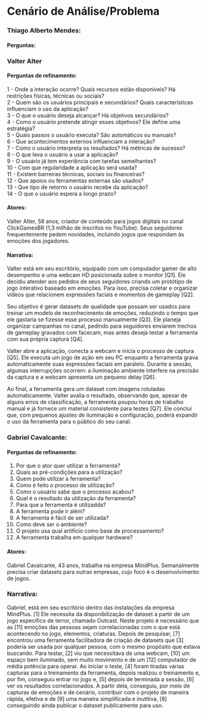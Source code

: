 # Cenário de Análise/Problema
<!--
> **_NOTE:_**: A equipe deve pensar em cenários existentes na atualidade (que causam problemas para os usuários) e que a interface prevista ajudará a resolver o problema. Cenário de Análise/Problema é uma história triste. Não descreve a solução. Descreve somente o problema.

1. Cenário de Análise/Problema
2. Questões de Refinamento
3. Refinamento do Cenário Análise/Problema
-->
### Thiago Alberto Mendes:
#### Perguntas:

### Valter Alter  
#### Perguntas de refinamento: <br>
1 - Onde a interação ocorre? Quais recursos estão disponíveis? Há restrições físicas, técnicas ou sociais? <br>
2 - Quem são os usuários principais e secundários? Quais características influenciam o uso da aplicação? <br>
3 - O que o usuário deseja alcançar? Há objetivos secundários? <br>
4 - Como o usuário pretende atingir esses objetivos? Ele define uma estratégia? <br>
5 - Quais passos o usuário executa? São automáticos ou manuais? <br>
6 - Que acontecimentos externos influenciam a interação? <br>
7 - Como o usuário interpreta os resultados? Há métricas de sucesso? <br>
8 - O que leva o usuário a usar a aplicação? <br>
9 - O usuário já tem experiência com tarefas semelhantes? <br>
10 - Com que regularidade a aplicação será usada? <br>
11 - Existem barreiras técnicas, sociais ou financeiras? <br>
12 - Que apoios ou ferramentas externas são usados? <br>
13 - Que tipo de retorno o usuário recebe da aplicação? <br>
14 - O que o usuário espera a longo prazo? <br>

#### Atores:
Valter Alter, 58 anos, criador de conteúdo para jogos digitais no canal ClickGamesBR (1,3 milhão de inscritos no YouTube). Seus seguidores frequentemente pedem novidades, incluindo jogos que respondam às emoções dos jogadores.

#### Narrativa:
Valter está em seu escritório, equipado com um computador gamer de alto desempenho e uma webcam HD posicionada sobre o monitor [Q1]. Ele decidiu atender aos pedidos de seus seguidores criando um protótipo de jogo interativo baseado em emoções. Para isso, precisa coletar e organizar vídeos que relacionem expressões faciais e momentos de gameplay [Q2].

Seu objetivo é gerar datasets de qualidade que possam ser usados para treinar um modelo de reconhecimento de emoções, reduzindo o tempo que ele gastaria se fizesse esse processo manualmente [Q3]. Ele planeja organizar campanhas no canal, pedindo para seguidores enviarem trechos de gameplay gravados com facecam, mas antes deseja testar a ferramenta com sua própria captura [Q4].

Valter abre a aplicação, conecta a webcam e inicia o processo de captura [Q5]. Ele executa um jogo de ação em seu PC enquanto a ferramenta grava automaticamente suas expressões faciais em paralelo. Durante a sessão, algumas interrupções ocorrem: a iluminação ambiente interfere na precisão da captura e a webcam apresenta um pequeno delay [Q6].

Ao final, a ferramenta gera um dataset com imagens rotuladas automaticamente. Valter avalia o resultado, observando que, apesar de alguns erros de classificação, a ferramenta poupou horas de trabalho manual e já fornece um material consistente para testes [Q7]. Ele conclui que, com pequenos ajustes de iluminação e configuração, poderá expandir o uso da ferramenta para o público do seu canal.

### Gabriel Cavalcante:
#### Perguntas de refinamento:
1. Por que o ator quer utilizar a ferramenta?
2. Quais as pré-condições para a utilização?
3. Quem pode utilizar a ferramenta?
4. Como é feito o processo de utilização?
5. Como o usuário sabe que o processo acabou?
6. Qual é o resultado da utilização da ferramenta?
7. Para que a ferramenta é utilizadda?
8. A ferramenta pode ir além?
9. A ferramenta é fácil de ser utilizada?
10. Como deve ser o ambiente?
11. O projeto usa qual artifício como base de processamento?
12. A ferramenta trabalha em qualquer hardware?

#### Atores:
Gabriel Cavalcante, 43 anos, trabalha na empresa MindPlus. Semanalmente precisa criar datasets para outras empresas, cujo foco é o desenvolvimento de jogos.

### Narrativa:
Gabriel, está em seu escritório dentro das instalações da empresa MindPlus. [1] Ele necessita da disponibilização de dataset a partir de um jogo específico de terror, chamado Outcast.
Neste projeto é necessário que as [11] emoções das pessoas sejam correlacionadas com o que está acontecendo no jogo, elementos, criaturas. Depois de pesquisar, [7] encontrou uma ferramenta facilitadora de criação de datasets que [3] poderia ser usada por qualquer pessoa, com o mesmo propósito que estava buscando.
Para testar, [2] viu que necessitava de uma webcam, [10] um espaço bem iluminado, sem muito movimento e de um [12] computador de média potência para operar. Ao iniciar o teste, [4] foram tiradas várias capturas para o treinamento da ferramenta, depois realizou o treinamento e, por fim, conseguiu entrar no jogo e, [5] depois de terminada a sessão, [6] ver os resultados correlacionados.
A partir dela, conseguiu, por meio de capturas de emoções e de cenário, contribuir com o projeto de maneira rápida, efetiva e de [9] uma maneira simplificada e inutitiva, [8] conseguindo ainda publicar o dataset publicamente para uso.
<br>
